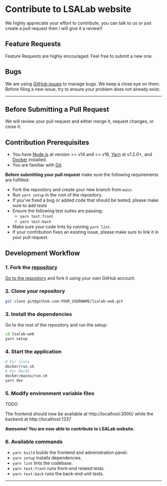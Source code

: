 # Contribute to LSALab website

We highly appreciate your effort to contribute, you can talk to us or just create a pull request then I will give it a review!!

## Feature Requests

Feature Requests are highly encouraged. Feel free to submit a new one.

## Bugs

We are using [GitHub issues](https://github.com/NTHU-LSALAB/lsalab-web/issues) to manage bugs. We keep a close eye on them. Before filing a new issue, try to ensure your problem does not already exist.

---

## Before Submitting a Pull Request

We will review your pull request and either merge it, request changes, or close it.

## Contribution Prerequisites

-   You have [Node.js](https://nodejs.org/en/) at version >= v14 and <= v16, [Yarn](https://yarnpkg.com/en/) at v1.2.0+, and [Docker](https://www.docker.com/) installed.
-   You are familiar with [Git](https://git-scm.com).

**Before submitting your pull request** make sure the following requirements are fulfilled:

-   Fork the repository and create your new branch from `main`.
-   Run `yarn setup` in the root of the repository.
-   If you've fixed a bug or added code that should be tested, please make sure to add tests
-   Ensure the following test suites are passing:
    -   `yarn test:front`
    -   `yarn test:back`
-   Make sure your code lints by running `yarn lint`.
-   If your contribution fixes an existing issue, please make sure to link it in your pull request.

## Development Workflow

### 1. Fork the [repository](https://github.com/NTHU-LSALAB/lsalab-web)

[Go to the repository](https://github.com/NTHU-LSALAB/lsalab-web) and fork it using your own GitHub account.

### 2. Clone your repository

```bash
git clone git@github.com:YOUR_USERNAME/lsalab-web.git
```

### 3. Install the dependencies

Go to the root of the repository and run the setup:

```bash
cd lsalab-web
yarn setup

```

### 4. Start the application

```bash
# For linux
docker/run.sh
# For MacOS
docker/macos/run.sh
yarn dev
```

### 5. Modify environment variable files

TODO

<!-- Make sure to read the [`getstarted` application README](./examples/getstarted/README.md) for more details. -->

The frontend should now be available at http://localhost:3000/ while the backend at http://localhost:1337

**Awesome! You are now able to contribute to LSALab website.**

### 6. Available commands

-   `yarn build` builds the frontend and administration panel.
-   `yarn setup` installs dependencies.
-   `yarn lint` lints the codebase.
-   `yarn test:front` runs front-end related tests.
-   `yarn test:back` runs the back-end unit tests.

---

